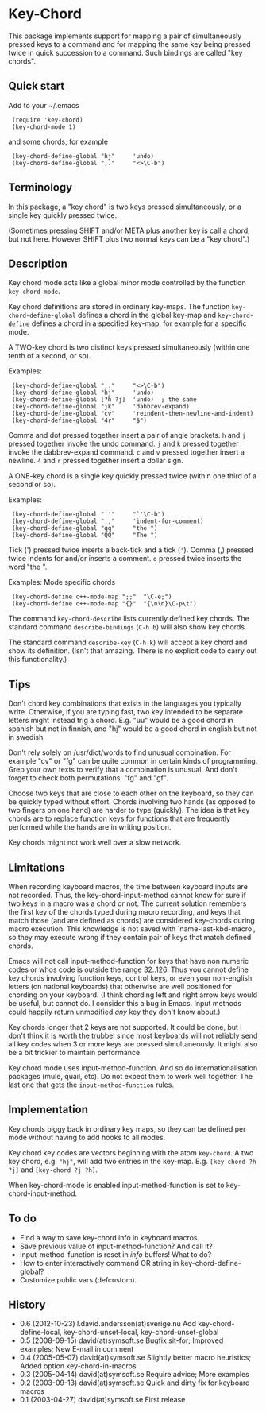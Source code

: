 # Key-Chord

This package implements support for mapping a pair of simultaneously
pressed keys to a command and for mapping the same key being pressed
twice in quick succession to a command. Such bindings are called
"key chords".

## Quick start

Add to your ~/.emacs

     (require 'key-chord)
     (key-chord-mode 1)

and some chords, for example

     (key-chord-define-global "hj"     'undo)
     (key-chord-define-global ",."     "<>\C-b")

## Terminology

In this package, a "key chord" is two keys pressed simultaneously,
or a single key quickly pressed twice.

(Sometimes pressing SHIFT and/or META plus another key is call a chord,
but not here. However SHIFT plus two normal keys can be a "key chord".)

## Description

Key chord mode acts like a global minor mode controlled by the function
`key-chord-mode`.

Key chord definitions are stored in ordinary key-maps.
The function `key-chord-define-global` defines a chord in the global
key-map and `key-chord-define` defines a chord in a specified key-map,
for example for a specific mode.

A TWO-key chord is two distinct keys pressed simultaneously (within
one tenth of a second, or so).

Examples:

     (key-chord-define-global ",."     "<>\C-b")
     (key-chord-define-global "hj"     'undo)
     (key-chord-define-global [?h ?j]  'undo)  ; the same
     (key-chord-define-global "jk"     'dabbrev-expand)
     (key-chord-define-global "cv"     'reindent-then-newline-and-indent)
     (key-chord-define-global "4r"     "$")

Comma and dot pressed together insert a pair of angle brackets.
`h` and `j` pressed together invoke the undo command.
`j` and `k` pressed together invoke the dabbrev-expand command.
`c` and `v` pressed together insert a newline.
`4` and `r` pressed together insert a dollar sign.

A ONE-key chord is a single key quickly pressed twice (within one third
of a second or so).

Examples:

     (key-chord-define-global "''"     "`'\C-b")
     (key-chord-define-global ",,"     'indent-for-comment)
     (key-chord-define-global "qq"     "the ")
     (key-chord-define-global "QQ"     "The ")

Tick (') pressed twice inserts a back-tick and a tick (`'`).
Comma (,) pressed twice indents for and/or inserts a comment.
`q` pressed twice inserts the word "the ".

Examples: Mode specific chords

     (key-chord-define c++-mode-map ";;"  "\C-e;")
     (key-chord-define c++-mode-map "{}"  "{\n\n}\C-p\t")

The command `key-chord-describe` lists currently defined key chords.
The standard command `describe-bindings` (`C-h b`) will also show key
chords.

The standard command `describe-key` (`C-h k`) will accept a key chord
and show its definition. (Isn't that amazing. There is no explicit
code to carry out this functionality.)

## Tips

Don't chord key combinations that exists in the languages you typically
write. Otherwise, if you are typing fast, two key intended to be separate
letters might instead trig a chord.
E.g. "uu" would be a good chord in spanish but not in finnish, and
"hj" would be a good chord in english but not in swedish.

Don't rely solely on /usr/dict/words to find unusual combination.
For example "cv" or "fg" can be quite common in certain kinds of
programming. Grep your own texts to verify that a combination is unusual.
And don't forget to check both permutations: "fg" and "gf".

Choose two keys that are close to each other on the keyboard, so they
can be quickly typed without effort. Chords involving two hands (as
opposed to two fingers on one hand) are harder to type (quickly).
The idea is that key chords are to replace function keys for functions
that are frequently performed while the hands are in writing position.

Key chords might not work well over a slow network.

## Limitations

When recording keyboard macros, the time between keyboard inputs are not
recorded. Thus, the key-chord-input-method cannot know for sure if two keys
in a macro was a chord or not. The current solution remembers the first key
of the chords typed during macro recording, and keys that match those (and
are defined as chords) are considered key-chords during macro execution.
This knowledge is not saved with `name-last-kbd-macro', so they may
execute wrong if they contain pair of keys that match defined chords.

Emacs will not call input-method-function for keys that have non numeric
codes or whos code is outside the range 32..126. Thus you cannot define
key chords involving function keys, control keys, or even your non-english
letters (on national keyboards) that otherwise are well positioned for
chording on your keyboard.
(I think chording left and right arrow keys would be useful, but cannot do.
I consider this a bug in Emacs. Input methods could happily return
unmodified *any* key they don't know about.)

Key chords longer that 2 keys are not supported. It could be done, but I
don't think it is worth the trubbel since most keyboards will not reliably
send all key codes when 3 or more keys are pressed simultaneously.
It might also be a bit trickier to maintain performance.

Key chord mode uses input-method-function. And so do internationalisation
packages (mule, quail, etc). Do not expect them to work well together.
The last one that gets the `input-method-function` rules.

## Implementation

Key chords piggy back in ordinary key maps, so they can be defined
per mode without having to add hooks to all modes.

Key chord key codes are vectors beginning with the atom `key-chord`.
A two key chord, e.g. `"hj"`, will add two entries in the key-map.
E.g. `[key-chord ?h ?j]` and `[key-chord ?j ?h]`.

When key-chord-mode is enabled input-method-function is set to
key-chord-input-method.

## To do

- Find a way to save key-chord info in keyboard macros.
- Save previous value of input-method-function? And call it?
- input-method-function is reset in *info* buffers! What to do?
- How to enter interactively command OR string in key-chord-define-global?
- Customize public vars (defcustom).

## History

- 0.6 (2012-10-23) l.david.andersson(at)sverige.nu
  Add key-chord-define-local, key-chord-unset-local, key-chord-unset-global
- 0.5 (2008-09-15) david(at)symsoft.se
  Bugfix sit-for; Improved examples; New E-mail in comment
- 0.4 (2005-05-07) david(at)symsoft.se
  Slightly better macro heuristics; Added option key-chord-in-macros
- 0.3 (2005-04-14) david(at)symsoft.se
  Require advice; More examples
- 0.2 (2003-09-13) david(at)symsoft.se
  Quick and dirty fix for keyboard macros
- 0.1 (2003-04-27) david(at)symsoft.se
  First release
